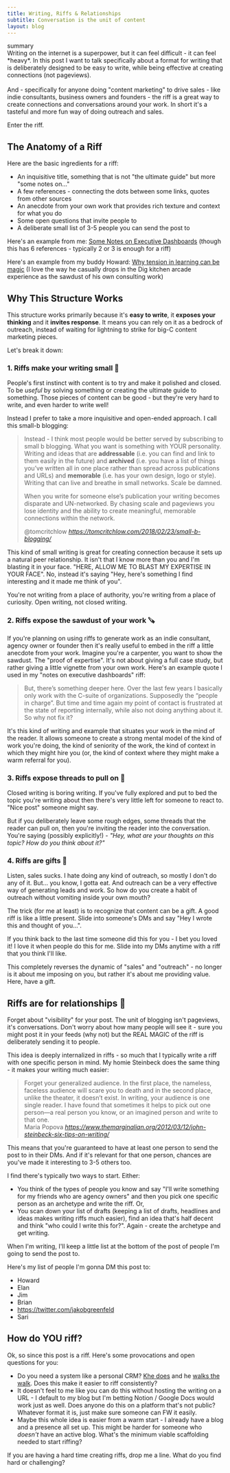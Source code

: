 ```yaml
---
title: Writing, Riffs & Relationships
subtitle: Conversation is the unit of content
layout: blog
---
```


<div class="ba b--black-10 bg-washed-green br3 pa3 f5">
<div class="ttu black-50 pb2">summary</div>
Writing on the internet is a superpower, but it can feel difficult - it can feel *heavy*. In this post I want to talk specifically about a format for writing that is deliberately designed to be easy to write, while being effective at creating connections (not pageviews).
<br><br>
And - specifically for anyone doing "content marketing" to drive sales - like indie consultants, business owners and founders - the riff is a great way to create connections and conversations around your work. In short it's a tasteful and more fun way of doing outreach and sales.</div>

Enter the riff.

## The Anatomy of a Riff

Here are the basic ingredients for a riff:

- An inquisitive title, something that is not "the ultimate guide" but more "some notes on..."
- A few references - connecting the dots between some links, quotes from other sources
- An anecdote from your own work that provides rich texture and context for what you do
- Some open questions that invite people to 
- A deliberate small list of 3-5 people you can send the post to

Here's an example from me: [Some Notes on Executive Dashboards](https://tomcritchlow.com/2022/05/06/executive-dashboards/) (though this has 6 references - typically 2 or 3 is enough for a riff)

Here's an example from my buddy Howard: [Why tension in learning can be magic](https://www.wavetable.net/resources/why-creating-tension-in-learning-is-magic) (I love the way he casually drops in the Dig kitchen arcade experience as the sawdust of his own consulting work)

## Why This Structure Works

This structure works primarily because it's **easy to write**, it **exposes your thinking** and it **invites response**. It means you can rely on it as a bedrock of outreach, instead of waiting for lightning to strike for big-C content marketing pieces.

Let's break it down:

### 1. Riffs make your writing small 👐

People's first instinct with content is to try and make it polished and closed. To be *useful* by solving something or creating the ultimate guide to something. Those pieces of content can be good - but they're very hard to write, and even harder to write well!

Instead I prefer to take a more inquisitive and open-ended approach. I call this small-b blogging:

<blockquote class="quoteback" darkmode="" data-title="Small%20b%20blogging" data-author="@tomcritchlow" cite="https://tomcritchlow.com/2018/02/23/small-b-blogging/">
<p>Instead - I think most people would be better served by subscribing to small b blogging. What you want is something with YOUR personality. Writing and ideas that are <strong>addressable</strong> (i.e. you can find and link to them easily in the future) and <strong>archived</strong> (i.e. you have a list of things you’ve written all in one place rather than spread across publications and URLs) and <strong>memorable</strong> (i.e. has your own design, logo or style). Writing that can live and breathe in small networks. Scale be damned.</p>

<p>When you write for someone else’s publication your writing becomes disparate and UN-networked. By chasing scale and pageviews you lose identity and the ability to create meaningful, memorable connections within the network.</p>
<footer>@tomcritchlow <cite><a href="https://tomcritchlow.com/2018/02/23/small-b-blogging/">https://tomcritchlow.com/2018/02/23/small-b-blogging/</a></cite></footer>
</blockquote>
<script note="" src="https://cdn.jsdelivr.net/gh/Blogger-Peer-Review/quotebacks@1/quoteback.js"></script>

This kind of small writing is great for creating connection because it sets up a natural peer relationship. It isn't that I know more than you and I'm blasting it in your face. "HERE, ALLOW ME TO BLAST MY EXPERTISE IN YOUR FACE". No, instead it's saying "Hey, here's something I find interesting and it made me think of you".

You're not writing from a place of authority, you're writing from a place of curiosity. Open writing, not closed writing.

### 2. Riffs expose the sawdust of your work 🪚

If you're planning on using riffs to generate work as an indie consultant, agency owner or founder then it's really useful to embed in the riff a little anecdote from your work. Imagine you're a carpenter, you want to show the sawdust. The "proof of expertise". It's not about giving a full case study, but rather giving a little vignette from your own work. Here's an example quote I used in my "notes on executive dashboards" riff:

> But, there’s something deeper here. Over the last few years I basically only work with the C-suite of organizations. Supposedly the “people in charge”. But time and time again my point of contact is frustrated at the state of reporting internally, while also not doing anything about it. So why not fix it?

It's this kind of writing and example that situates your work in the mind of the reader. It allows someone to create a strong mental model of the kind of work you're doing, the kind of seniority of the work, the kind of context in which they might hire you (or, the kind of context where they might make a warm referral for you).

### 3. Riffs expose threads to pull on 🧶

Closed writing is boring writing. If you've fully explored and put to bed the topic you're writing about then there's very little left for someone to react to. "Nice post" someone might say.

But if you deliberately leave some rough edges, some threads that the reader can pull on, then you're inviting the reader into the conversation. You're saying (possibly explicitly!) - *"Hey, what are your thoughts on this topic? How do you think about it?"*

### 4. Riffs are gifts 🎁

Listen, sales sucks. I hate doing any kind of outreach, so mostly I don't do any of it. But... you know, I gotta eat. And outreach can be a very effective way of generating leads and work. So how do you create a habit of outreach without vomiting inside your own mouth?

The trick (for me at least) is to recognize that content can be a gift. A good riff is like a little present. Slide into someone's DMs and say "Hey I wrote this and thought of you...".

If you think back to the last time someone did this for you - I bet you loved it! I love it when people do this for me. Slide into my DMs anytime with a riff that you think I'll like. 

This completely reverses the dynamic of "sales" and "outreach" - no longer is it about me imposing on you, but rather it's about me providing value. Here, have a gift.

## Riffs are for relationships 💬

Forget about "visibility" for your post. The unit of blogging isn't pageviews, it's conversations. Don't worry about how many people will see it - sure you might post it in your feeds (why not) but the REAL MAGIC of the riff is deliberately sending it to people.

This idea is deeply internalized in riffs - so much that I typically write a riff with one specific person in mind. My homie Steinbeck does the same thing - it makes your writing much easier:

<blockquote class="quoteback" darkmode="" data-title="Six%20Tips%20on%20Writing%20from%20John%20Steinbeck" data-author="Maria Popova" cite="https://www.themarginalian.org/2012/03/12/john-steinbeck-six-tips-on-writing/">
Forget your generalized audience. In the first place, the nameless, faceless audience will scare you to death and in the second place, unlike the theater, it doesn’t exist. In writing, your audience is one single reader. I have found that sometimes it helps to pick out one person—a real person you know, or an imagined person and write to that one.
<footer>Maria Popova<cite> <a href="https://www.themarginalian.org/2012/03/12/john-steinbeck-six-tips-on-writing/">https://www.themarginalian.org/2012/03/12/john-steinbeck-six-tips-on-writing/</a></cite></footer>
</blockquote><script note="" src="https://cdn.jsdelivr.net/gh/Blogger-Peer-Review/quotebacks@1/quoteback.js"></script>

This means that you're guaranteed to have at least one person to send the post to in their DMs. And if it's relevant for that one person, chances are you've made it interesting to 3-5 others too.

I find there's typically two ways to start. Either:
- You think of the types of people you know and say "I'll write something for my friends who are agency owners" and then you pick one specific person as an archetype and write the riff. Or,
- You scan down your list of drafts (keeping a list of drafts, headlines and ideas makes writing riffs much easier), find an idea that's half decent and think "who could I write this for?". Again - create the archetype and get writing.

When I'm writing, I'll keep a little list at the bottom of the post of people I'm going to send the post to.

Here's my list of people I'm gonna DM this post to:

- Howard
- Elan
- Jim
- Brian
- https://twitter.com/jakobgreenfeld
- Sari

## How do YOU riff?

Ok, so since this post is a riff. Here's some provocations and open questions for you:

- Do you need a system like a personal CRM? [Khe does](https://radreads.co/mutually-beneficial-intro/) and he [walks the walk](https://twitter.com/tomcritchlow/status/1296872388152492039). Does this make it easier to riff consistently?
- It doesn't feel to me like you can do this without hosting the writing on a URL - I default to my blog but I'm betting Notion / Google Docs would work just as well. Does anyone do this on a platform that's not public? Whatever format it is, just make sure someone can FW it easily.
- Maybe this whole idea is easier from a warm start - I already have a blog and a presence all set up. This might be harder for someone who *doesn't* have an active blog. What's the minimum viable scaffolding needed to start riffing?

If you are having a hard time creating riffs, drop me a line. What do you find hard or challenging?


